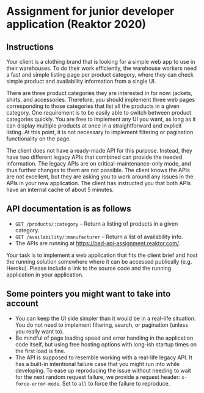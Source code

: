 # Assignment for junior developer application (Reaktor 2020)

Instructions
------------
Your client is a clothing brand that is looking for a simple web app to use in their warehouses. To do their work efficiently, the warehouse workers need a fast and simple listing page per product category, where they can check simple product and availability information from a single UI.

There are three product categories they are interested in for now: jackets, shirts, and accessories. Therefore, you should implement three web pages corresponding to those categories that list all the products in a given category. One requirement is to be easily able to switch between product categories quickly. You are free to implement any UI you want, as long as it can display multiple products at once in a straightforward and explicit listing. At this point, it is not necessary to implement filtering or pagination functionality on the page.

The client does not have a ready-made API for this purpose. Instead, they have two different legacy APIs that combined can provide the needed information. The legacy APIs are on critical-maintenance-only mode, and thus further changes to them are not possible. The client knows the APIs are not excellent, but they are asking you to work around any issues in the APIs in your new application. The client has instructed you that both APIs have an internal cache of about 5 minutes.

API documentation is as follows
-------------------------------

- `GET /products/:category` – Return a listing of products in a given category.
- `GET /availability/:manufacturer` – Return a list of availability info.
- The APIs are running at https://bad-api-assignment.reaktor.com/.

Your task is to implement a web application that fits the client brief and host the running solution somewhere where it can be accessed publically (e.g. Heroku). Please include a link to the source code and the running application in your application.

Some pointers you might want to take into account
-------------------------------------------------

- You can keep the UI side simpler than it would be in a real-life situation. You do not need to implement filtering, search, or pagination (unless you really want to).
- Be mindful of page loading speed and error handling in the application code itself, but using free hosting options with long-ish startup times on the first load is fine.
- The API is supposed to resemble working with a real-life legacy API. It has a built-in intentional failure case that you might run into while developing. To ease up reproducing the issue without needing to wait for the next random request failure, we provide a request header: `x-force-error-mode`. Set to `all` to force the failure to reproduce.